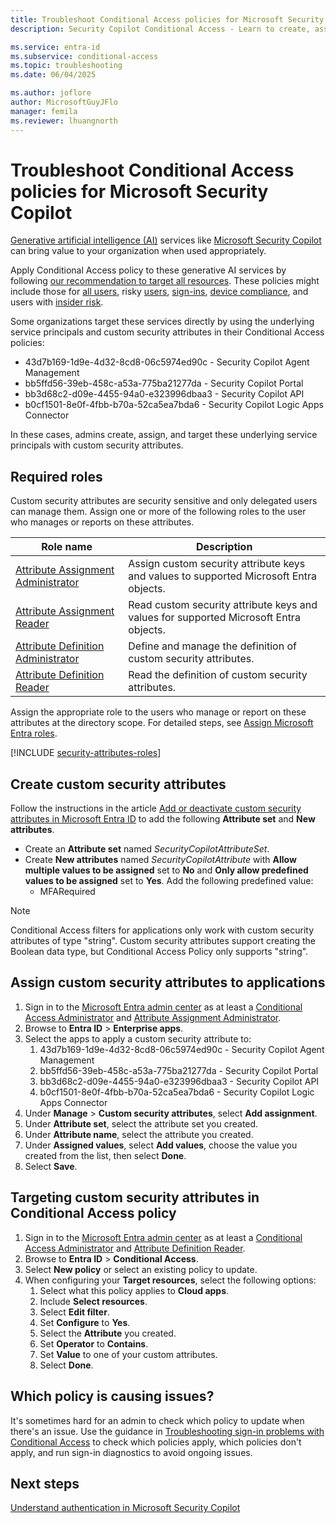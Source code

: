 ```yaml
---
title: Troubleshoot Conditional Access policies for Microsoft Security Copilot
description: Security Copilot Conditional Access - Learn to create, assign, and troubleshoot policies using custom security attributes for better protection.

ms.service: entra-id
ms.subservice: conditional-access
ms.topic: troubleshooting
ms.date: 06/04/2025

ms.author: joflore
author: MicrosoftGuyJFlo
manager: femila
ms.reviewer: lhuangnorth
---
```

# Troubleshoot Conditional Access policies for Microsoft Security Copilot

[Generative artificial intelligence (AI)](/ai/playbook/technology-guidance/generative-ai/) services like [Microsoft Security Copilot](/copilot/security/microsoft-security-copilot) can bring value to your organization when used appropriately.

Apply Conditional Access policy to these generative AI services by following [our recommendation to target all resources](concept-conditional-access-cloud-apps.md#all-resources). These policies might include those for [all users](policy-all-users-mfa-strength.md), risky [users](policy-risk-based-user.md), [sign-ins](policy-risk-based-sign-in.md), [device compliance](policy-all-users-device-compliance.md), and users with [insider risk](policy-risk-based-insider-block.md).

Some organizations target these services directly by using the underlying service principals and custom security attributes in their Conditional Access policies:

- 43d7b169-1d9e-4d32-8cd8-06c5974ed90c - Security Copilot Agent Management
- bb5ffd56-39eb-458c-a53a-775ba21277da - Security Copilot Portal
- bb3d68c2-d09e-4455-94a0-e323996dbaa3 - Security Copilot API
- b0cf1501-8e0f-4fbb-b70a-52ca5ea7bda6 - Security Copilot Logic Apps Connector

In these cases, admins create, assign, and target these underlying service principals with custom security attributes.

## Required roles

Custom security attributes are security sensitive and only delegated users can manage them. Assign one or more of the following roles to the user who manages or reports on these attributes.

| Role name | Description |
| --- | --- |
| [Attribute Assignment Administrator](../role-based-access-control/permissions-reference.md#attribute-assignment-administrator) | Assign custom security attribute keys and values to supported Microsoft Entra objects. |
| [Attribute Assignment Reader](../role-based-access-control/permissions-reference.md#attribute-assignment-reader) | Read custom security attribute keys and values for supported Microsoft Entra objects. |
| [Attribute Definition Administrator](../role-based-access-control/permissions-reference.md#attribute-definition-administrator) | Define and manage the definition of custom security attributes. |
| [Attribute Definition Reader](../role-based-access-control/permissions-reference.md#attribute-definition-reader) | Read the definition of custom security attributes. |

Assign the appropriate role to the users who manage or report on these attributes at the directory scope. For detailed steps, see [Assign Microsoft Entra roles](../role-based-access-control/manage-roles-portal.md#assign-roles-with-tenant-scope).

[!INCLUDE [security-attributes-roles](../../includes/security-attributes-roles.md)]

## Create custom security attributes

Follow the instructions in the article [Add or deactivate custom security attributes in Microsoft Entra ID](~/fundamentals/custom-security-attributes-add.md) to add the following **Attribute set** and **New attributes**.

- Create an **Attribute set** named *SecurityCopilotAttributeSet*.
- Create **New attributes** named *SecurityCopilotAttribute* with **Allow multiple values to be assigned** set to **No** and **Only allow predefined values to be assigned** set to **Yes**. Add the following predefined value:
   - MFARequired

> [!NOTE]
> Conditional Access filters for applications only work with custom security attributes of type "string". Custom security attributes support creating the Boolean data type, but Conditional Access Policy only supports "string".

## Assign custom security attributes to applications

1. Sign in to the [Microsoft Entra admin center](https://entra.microsoft.com) as at least a [Conditional Access Administrator](../role-based-access-control/permissions-reference.md#conditional-access-administrator) and [Attribute Assignment Administrator](../role-based-access-control/permissions-reference.md#attribute-assignment-administrator).
1. Browse to **Entra ID** > **Enterprise apps**.
1. Select the apps to apply a custom security attribute to:
   1. 43d7b169-1d9e-4d32-8cd8-06c5974ed90c - Security Copilot Agent Management
   1. bb5ffd56-39eb-458c-a53a-775ba21277da - Security Copilot Portal
   1. bb3d68c2-d09e-4455-94a0-e323996dbaa3 - Security Copilot API
   1. b0cf1501-8e0f-4fbb-b70a-52ca5ea7bda6 - Security Copilot Logic Apps Connector
1. Under **Manage** > **Custom security attributes**, select **Add assignment**.
1. Under **Attribute set**, select the attribute set you created.
1. Under **Attribute name**, select the attribute you created.
1. Under **Assigned values**, select **Add values**, choose the value you created from the list, then select **Done**.
1. Select **Save**.

## Targeting custom security attributes in Conditional Access policy

1. Sign in to the [Microsoft Entra admin center](https://entra.microsoft.com) as at least a [Conditional Access Administrator](../role-based-access-control/permissions-reference.md#conditional-access-administrator) and [Attribute Definition Reader](../role-based-access-control/permissions-reference.md#attribute-definition-reader).
1. Browse to **Entra ID** > **Conditional Access**.
1. Select **New policy** or select an existing policy to update.
1. When configuring your **Target resources**, select the following options:
   1. Select what this policy applies to **Cloud apps**.
   1. Include **Select resources**.
   1. Select **Edit filter**.
   1. Set **Configure** to **Yes**.
   1. Select the **Attribute** you created.
   1. Set **Operator** to **Contains**.
   1. Set **Value** to one of your custom attributes.
   1. Select **Done**.

## Which policy is causing issues?

It's sometimes hard for an admin to check which policy to update when there's an issue. Use the guidance in [Troubleshooting sign-in problems with Conditional Access](troubleshoot-conditional-access.md#microsoft-entra-sign-in-events) to check which policies apply, which policies don't apply, and run sign-in diagnostics to avoid ongoing issues.

## Next steps

[Understand authentication in Microsoft Security Copilot](/copilot/security/authentication)

